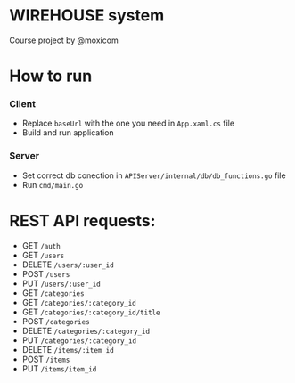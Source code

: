 # WIREHOUSE system
Course project by @moxicom
# How to run
### Client
* Replace `baseUrl` with the one you need in `App.xaml.cs` file
* Build and run application

### Server
* Set correct db conection in `APIServer/internal/db/db_functions.go` file
* Run `cmd/main.go`

# REST API requests:
* GET `/auth`
* GET `/users`
* DELETE `/users/:user_id`
* POST `/users`
* PUT `/users/:user_id`
* GET `/categories`
* GET `/categories/:category_id`
* GET `/categories/:category_id/title`
* POST `/categories`
* DELETE `/categories/:category_id`
* PUT `/categories/:category_id`
* DELETE `/items/:item_id`
* POST `/items`
* PUT `/items/item_id`

